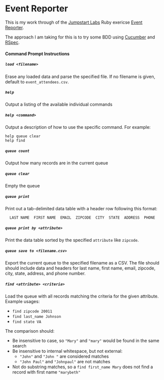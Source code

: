 Event Reporter
=========
This is my work through of the [Jumpstart Labs](http://jumpstartlab.com/)
Ruby exericse [Event Reporter](https://github.com/JumpstartLab/curriculum/blob/master/source/projects/event_reporter.markdown).

The approach I am taking for this is to try some BDD using [Cucumber](http://cukes.info/)
and [RSpec](http://rspec.info/).


#### Command Prompt Instructions

##### `load <filename>`

Erase any loaded data and parse the specified file. If no filename is given, default to `event_attendees.csv`.

##### `help`

Output a listing of the available individual commands
 
##### `help <command>`

Output a description of how to use the specific command. For example:

```
help queue clear
help find
```

##### `queue count`

Output how many records are in the current queue

##### `queue clear`

Empty the queue

##### `queue print`

Print out a tab-delimited data table with a header row following this format:

```
  LAST NAME  FIRST NAME  EMAIL  ZIPCODE  CITY  STATE  ADDRESS  PHONE
```

##### `queue print by <attribute>`

Print the data table sorted by the specified `attribute` like `zipcode`.

##### `queue save to <filename.csv>`

Export the current queue to the specified filename as a CSV. The file should should include data and headers for last name, first name, email, zipcode, city, state, address, and phone number.

##### `find <attribute> <criteria>`

Load the queue with all records matching the criteria for the given attribute. Example usages:

* `find zipcode 20011`
* `find last_name Johnson`
* `find state VA`

The comparison should:

* Be insensitive to case, so `"Mary"` and `"mary"` would be found in the same search
* Be insensitive to internal whitespace, but not external:
  * `"John"` and `"John "` are considered matches
  * `"John Paul"` and `"Johnpaul"` are not matches
* Not do substring matches, so a `find first_name Mary` does not find a record with first name `"marybeth"`